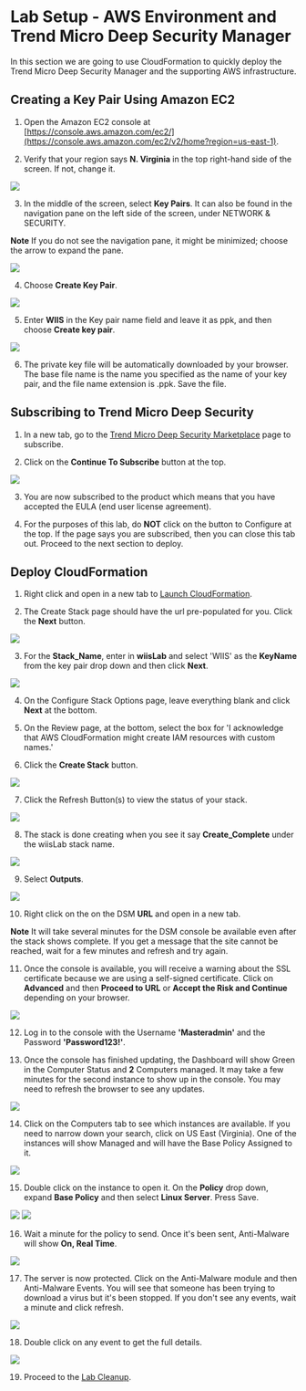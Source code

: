 # Lab Setup - AWS Environment and Trend Micro Deep Security Manager
In this section we are going to use CloudFormation to quickly deploy the Trend Micro Deep Security Manager and the supporting AWS infrastructure.  

## Creating a Key Pair Using Amazon EC2

1. Open the Amazon EC2 console at [https://console.aws.amazon.com/ec2/](https://console.aws.amazon.com/ec2/v2/home?region=us-east-1).

2. Verify that your region says **N. Virginia** in the top right-hand side of the screen.  If not, change it.  

![](https://github.com/marykay25/women-in-security/blob/master/images/region.png)

3. In the middle of the screen, select **Key Pairs**. It can also be found in the navigation pane on the left side of the screen, under NETWORK & SECURITY.

**Note**
If you do not see the navigation pane, it might be minimized; choose the arrow to expand the pane.

![](https://github.com/marykay25/women-in-security/blob/master/images/keys.png)

4. Choose **Create Key Pair**.

![](https://github.com/marykay25/women-in-security/blob/master/images/AWS_Key_Pair.png)

5. Enter **WIIS** in the Key pair name field and leave it as ppk, and then choose **Create key pair**.

![](https://github.com/marykay25/women-in-security/blob/master/images/AWS_Key_Pair_Name.png)

6. The private key file will be automatically downloaded by your browser. The base file name is the name you specified as the name of your key pair, and the file name extension is .ppk. Save the file.

## Subscribing to Trend Micro Deep Security

1. In a new tab, go to the <a href="https://aws.amazon.com/marketplace/pp/B01AVYHVHO?qid=1553533248391&sr=0-2&ref_=brs_res_product_title" target="_blank">Trend Micro Deep Security Marketplace</a> page to subscribe.

2. Click on the **Continue To Subscribe** button at the top.

![](https://github.com/marykay25/women-in-security/blob/master/images/market1.PNG)

3. You are now subscribed to the product which means that you have accepted the EULA (end user license agreement).   

4. For the purposes of this lab, do **NOT** click on the button to Configure at the top. If the page says you are subscribed, then you can close this tab out. Proceed to the next section to deploy. 


## Deploy CloudFormation

1. Right click and open in a new tab to <a href="https://console.aws.amazon.com/cloudformation/home?region=us-east-1#/stacks/new?stackName=wiisLab&templateURL=https://wiis-dallas.s3.amazonaws.com/wiis_dallas.template">Launch CloudFormation</a>.

2. The Create Stack page should have the url pre-populated for you.  Click the **Next** button.

![](https://github.com/marykay25/women-in-security/blob/master/images/CFT_S3_Template.png)

3. For the **Stack_Name**, enter in **wiisLab** and select 'WIIS' as the **KeyName** from the key pair drop down and then click **Next**.

![](https://github.com/marykay25/women-in-security/blob/master/images/CFT_Details_Template.png)

4. On the Configure Stack Options page, leave everything blank and click **Next** at the bottom.

5. On the Review page, at the bottom, select the box for 'I acknowledge that AWS CloudFormation might create IAM resources with custom names.'

6. Click the **Create Stack** button.


![](https://github.com/marykay25/women-in-security/blob/master/images/CFT_Review.png)

7. Click the Refresh Button(s) to view the status of your stack. 

![](https://github.com/marykay25/women-in-security/blob/master/images/CFT_Refresh_Button.png)

8. The stack is done creating when you see it say **Create_Complete** under the wiisLab stack name.

![](https://github.com/marykay25/women-in-security/blob/master/images/CFT_Create_Complete.png)

9. Select **Outputs**.

![](https://github.com/marykay25/women-in-security/blob/master/images/output.png)

10. Right click on the on the DSM **URL** and open in a new tab.  

**Note**
It will take several minutes for the DSM console be available even after the stack shows complete. If you get a message that the site cannot be reached, wait for a few minutes and refresh and try again.


11. Once the console is available, you will receive a warning about the SSL certificate because we are using a self-signed certificate.  Click on **Advanced** and then **Proceed to URL** or **Accept the Risk and Continue** depending on your browser.

![](https://github.com/marykay25/women-in-security/blob/master/images/console_login.png)  

12. Log in to the console with the Username **'Masteradmin'** and the Password **'Password123!'**.

13. Once the console has finished updating, the Dashboard will show Green in the Computer Status and **2** Computers managed. It may take a few minutes for the second instance to show up in the console. You may need to refresh the browser to see any updates.

![](https://github.com/marykay25/women-in-security/blob/master/images/console1.png) 

14. Click on the Computers tab to see which instances are available.  If you need to narrow down your search, click on US East (Virginia). One of the instances will show Managed and will have the Base Policy Assigned to it.  

![](https://github.com/marykay25/women-in-security/blob/master/images/console2.png)  

15. Double click on the instance to open it.  On the **Policy** drop down, expand **Base Policy** and then select **Linux Server**.  Press Save.

![](https://github.com/marykay25/women-in-security/blob/master/images/console3.png) 
![](https://github.com/marykay25/women-in-security/blob/master/images/console4.png) 

16. Wait a minute for the policy to send.  Once it's been sent, Anti-Malware will show **On, Real Time**.

![](https://github.com/marykay25/women-in-security/blob/master/images/console5.png) 

17. The server is now protected.  Click on the Anti-Malware module and then Anti-Malware Events.  You will see that someone has been trying to download a virus but it's been stopped.  If you don't see any events, wait a minute and click refresh.

![](https://github.com/marykay25/women-in-security/blob/master/images/malware.png) 

18. Double click on any event to get the full details.  

![](https://github.com/marykay25/women-in-security/blob/master/images/malware2.png) 

19.  Proceed to the [Lab Cleanup](https://github.com/marykay25/women-in-security/tree/master/AWS_Lab_Cleanup).

